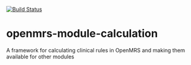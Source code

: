 [![Build Status](https://travis-ci.org/openmrs/openmrs-module-calculation.svg?branch=master)](https://travis-ci.org/openmrs/openmrs-module-calculation)

openmrs-module-calculation
==========================

A framework for calculating clinical rules in OpenMRS and making them available for other modules
